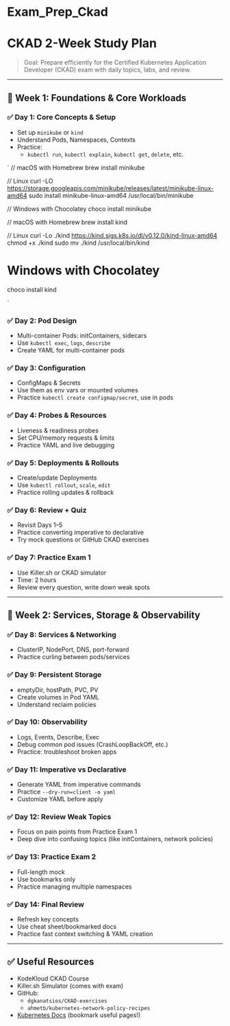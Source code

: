 # Exam_Prep_Ckad

# CKAD 2-Week Study Plan

> Goal: Prepare efficiently for the Certified Kubernetes Application Developer (CKAD) exam with daily topics, labs, and review.

---

## 📅 Week 1: Foundations & Core Workloads

### ✅ Day 1: Core Concepts & Setup
- Set up `minikube` or `kind`
- Understand Pods, Namespaces, Contexts
- Practice:
  - `kubectl run`, `kubectl explain`, `kubectl get`, `delete`, etc.

`
// macOS with Homebrew
brew install minikube

// Linux
curl -LO https://storage.googleapis.com/minikube/releases/latest/minikube-linux-amd64
sudo install minikube-linux-amd64 /usr/local/bin/minikube

// Windows with Chocolatey
choco install minikube

// macOS with Homebrew
brew install kind

// Linux
curl -Lo ./kind https://kind.sigs.k8s.io/dl/v0.12.0/kind-linux-amd64
chmod +x ./kind
sudo mv ./kind /usr/local/bin/kind

# Windows with Chocolatey
choco install kind

`

### ✅ Day 2: Pod Design
- Multi-container Pods: initContainers, sidecars
- Use `kubectl exec`, `logs`, `describe`
- Create YAML for multi-container pods

### ✅ Day 3: Configuration
- ConfigMaps & Secrets
- Use them as env vars or mounted volumes
- Practice `kubectl create configmap/secret`, use in pods

### ✅ Day 4: Probes & Resources
- Liveness & readiness probes
- Set CPU/memory requests & limits
- Practice YAML and live debugging

### ✅ Day 5: Deployments & Rollouts
- Create/update Deployments
- Use `kubectl rollout`, `scale`, `edit`
- Practice rolling updates & rollback

### ✅ Day 6: Review + Quiz
- Revisit Days 1–5
- Practice converting imperative to declarative
- Try mock questions or GitHub CKAD exercises

### ✅ Day 7: Practice Exam 1
- Use Killer.sh or CKAD simulator
- Time: 2 hours
- Review every question, write down weak spots

---

## 📅 Week 2: Services, Storage & Observability

### ✅ Day 8: Services & Networking
- ClusterIP, NodePort, DNS, port-forward
- Practice curling between pods/services

### ✅ Day 9: Persistent Storage
- emptyDir, hostPath, PVC, PV
- Create volumes in Pod YAML
- Understand reclaim policies

### ✅ Day 10: Observability
- Logs, Events, Describe, Exec
- Debug common pod issues (CrashLoopBackOff, etc.)
- Practice: troubleshoot broken apps

### ✅ Day 11: Imperative vs Declarative
- Generate YAML from imperative commands
- Practice `--dry-run=client -o yaml`
- Customize YAML before apply

### ✅ Day 12: Review Weak Topics
- Focus on pain points from Practice Exam 1
- Deep dive into confusing topics (like initContainers, network policies)

### ✅ Day 13: Practice Exam 2
- Full-length mock
- Use bookmarks only
- Practice managing multiple namespaces

### ✅ Day 14: Final Review
- Refresh key concepts
- Use cheat sheet/bookmarked docs
- Practice fast context switching & YAML creation

---

## ✅ Useful Resources
- KodeKloud CKAD Course
- Killer.sh Simulator (comes with exam)
- GitHub:
  - `dgkanatsios/CKAD-exercises`
  - `ahmetb/kubernetes-network-policy-recipes`
- [Kubernetes Docs](https://kubernetes.io/docs/) (bookmark useful pages!)

